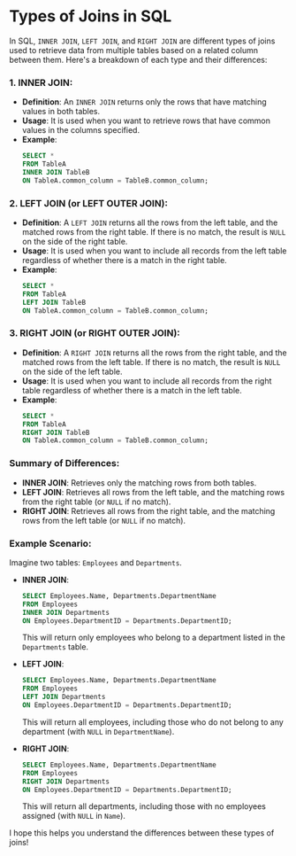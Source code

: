 # Types of Joins in SQL

In SQL, `INNER JOIN`, `LEFT JOIN`, and `RIGHT JOIN` are different types of joins used to retrieve data from multiple tables based on a related column between them. Here's a breakdown of each type and their differences:

### 1. **INNER JOIN**:
- **Definition**: An `INNER JOIN` returns only the rows that have matching values in both tables.
- **Usage**: It is used when you want to retrieve rows that have common values in the columns specified.
- **Example**:
  ```sql
  SELECT *
  FROM TableA
  INNER JOIN TableB
  ON TableA.common_column = TableB.common_column;
  ```

### 2. **LEFT JOIN** (or **LEFT OUTER JOIN**):
- **Definition**: A `LEFT JOIN` returns all the rows from the left table, and the matched rows from the right table. If there is no match, the result is `NULL` on the side of the right table.
- **Usage**: It is used when you want to include all records from the left table regardless of whether there is a match in the right table.
- **Example**:
  ```sql
  SELECT *
  FROM TableA
  LEFT JOIN TableB
  ON TableA.common_column = TableB.common_column;
  ```

### 3. **RIGHT JOIN** (or **RIGHT OUTER JOIN**):
- **Definition**: A `RIGHT JOIN` returns all the rows from the right table, and the matched rows from the left table. If there is no match, the result is `NULL` on the side of the left table.
- **Usage**: It is used when you want to include all records from the right table regardless of whether there is a match in the left table.
- **Example**:
  ```sql
  SELECT *
  FROM TableA
  RIGHT JOIN TableB
  ON TableA.common_column = TableB.common_column;
  ```

### Summary of Differences:
- **INNER JOIN**: Retrieves only the matching rows from both tables.
- **LEFT JOIN**: Retrieves all rows from the left table, and the matching rows from the right table (or `NULL` if no match).
- **RIGHT JOIN**: Retrieves all rows from the right table, and the matching rows from the left table (or `NULL` if no match).

### Example Scenario:
Imagine two tables: `Employees` and `Departments`.

- **INNER JOIN**:
  ```sql
  SELECT Employees.Name, Departments.DepartmentName
  FROM Employees
  INNER JOIN Departments
  ON Employees.DepartmentID = Departments.DepartmentID;
  ```
  This will return only employees who belong to a department listed in the `Departments` table.

- **LEFT JOIN**:
  ```sql
  SELECT Employees.Name, Departments.DepartmentName
  FROM Employees
  LEFT JOIN Departments
  ON Employees.DepartmentID = Departments.DepartmentID;
  ```
  This will return all employees, including those who do not belong to any department (with `NULL` in `DepartmentName`).

- **RIGHT JOIN**:
  ```sql
  SELECT Employees.Name, Departments.DepartmentName
  FROM Employees
  RIGHT JOIN Departments
  ON Employees.DepartmentID = Departments.DepartmentID;
  ```
  This will return all departments, including those with no employees assigned (with `NULL` in `Name`).

I hope this helps you understand the differences between these types of joins!